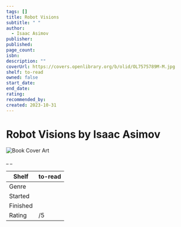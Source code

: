 ```yaml
---
tags: []
title: Robot Visions
subtitle: " "
author:
  - Isaac Asimov
publisher:
published:
page_count:
isbn:
description: ""
coverUrl: https://covers.openlibrary.org/b/olid/OL7575789M-M.jpg
shelf: to-read
owned: false
start_date:
end_date:
rating:
recommended_by:
created: 2023-10-31
---
```


# Robot Visions by Isaac Asimov

![Book Cover Art](https://covers.openlibrary.org/b/olid/OL7575789M-M.jpg)

_ _

| Shelf | to-read |
| --- | --- |
| Genre |  |
| Started |  |
| Finished |  |
| Rating | /5 |


